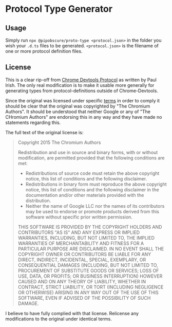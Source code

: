 # Protocol Type Generator

## Usage

Simply run `npx @pipobscure/proto-type <protocol.json>` in the folder you wish your `.d.ts` files to be generated. `<protocol.json>` is the filename of one or more protocol definition files.

## License

This is a clear rip-off from [Chrome Devtools Protocol](https://github.com/ChromeDevTools/devtools-protocol/tree/master/scripts) as written by Paul Irish. The only real modification is to make it usable more generally for generating types from protocol-definitions outside of Chrome-Devtools.

Since the original was licensed under specific [terms](https://chromium.googlesource.com/chromium/src/+/main/LICENSE) in order to comply it should be clear that the original was copyrighted by "The Chromium Authors". It should be understood that neither Google or any of "The CHromium Authors" are endorsing this in any way and they have made no statements regarding this. 

The full text of the original license is:

> Copyright 2015 The Chromium Authors
>
> Redistribution and use in source and binary forms, with or without
> modification, are permitted provided that the following conditions are
> met:
>
>    * Redistributions of source code must retain the above copyright
> notice, this list of conditions and the following disclaimer.
>    * Redistributions in binary form must reproduce the above
> copyright notice, this list of conditions and the following disclaimer
> in the documentation and/or other materials provided with the
> distribution.
>    * Neither the name of Google LLC nor the names of its
> contributors may be used to endorse or promote products derived from
> this software without specific prior written permission.
>
> THIS SOFTWARE IS PROVIDED BY THE COPYRIGHT HOLDERS AND CONTRIBUTORS
> "AS IS" AND ANY EXPRESS OR IMPLIED WARRANTIES, INCLUDING, BUT NOT
> LIMITED TO, THE IMPLIED WARRANTIES OF MERCHANTABILITY AND FITNESS FOR
> A PARTICULAR PURPOSE ARE DISCLAIMED. IN NO EVENT SHALL THE COPYRIGHT
> OWNER OR CONTRIBUTORS BE LIABLE FOR ANY DIRECT, INDIRECT, INCIDENTAL,
> SPECIAL, EXEMPLARY, OR CONSEQUENTIAL DAMAGES (INCLUDING, BUT NOT
> LIMITED TO, PROCUREMENT OF SUBSTITUTE GOODS OR SERVICES; LOSS OF USE,
> DATA, OR PROFITS; OR BUSINESS INTERRUPTION) HOWEVER CAUSED AND ON ANY
> THEORY OF LIABILITY, WHETHER IN CONTRACT, STRICT LIABILITY, OR TORT
> (INCLUDING NEGLIGENCE OR OTHERWISE) ARISING IN ANY WAY OUT OF THE USE
> OF THIS SOFTWARE, EVEN IF ADVISED OF THE POSSIBILITY OF SUCH DAMAGE.

I believe to have fully complied with that license. Relicense any modifications to the original under identical terms.

